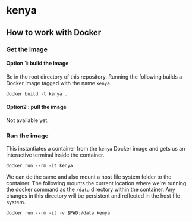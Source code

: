 # kenya


## How to work with Docker

### Get the image
#### Option 1: build the image

Be in the root directory of this repository. Running the following builds a Docker image tagged with the name `kenya`.

```
docker build -t kenya .
```

#### Option2 : pull the image

Not available yet.

### Run the image

This instantiates a container from the `kenya` Docker image and gets us an interactive terminal inside the container.
```
docker run --rm -it kenya
```

We can do the same and also mount a host file system folder to the container. The following mounts the current location where we're running the docker command as the `/data` directory within the container. Any changes in this directory will be persistent and reflected in the host file system.

```
docker run --rm -it -v $PWD:/data kenya
```
